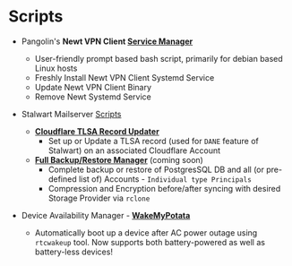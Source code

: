 # Scripts
- Pangolin's **Newt VPN Client [Service Manager](https://github.com/dpurnam/scripts/tree/main/newt)**
  - User-friendly prompt based bash script, primarily for debian based Linux hosts
  - Freshly Install Newt VPN Client Systemd Service
  - Update Newt VPN Client Binary
  - Remove Newt Systemd Service
    
- Stalwart Mailserver [Scripts](https://github.com/dpurnam/scripts/tree/main/stalwart)
  - **[Cloudflare TLSA Record Updater](https://github.com/dpurnam/scripts/blob/main/stalwart/cloudflare-tlsa-record-updater.sh)**
    -  Set up or Update a TLSA record (used for `DANE` feature of Stalwart) on an associated Cloudflare Account
  - **[Full Backup/Restore Manager](https://github.com/dpurnam/scripts/tree/main/stalwart)** (coming soon)
    -  Complete backup or restore of PostgresSQL DB and all (or pre-defined list of) Accounts - `Individual type Principals`
    -  Compression and Encryption before/after syncing with desired Storage Provider via `rclone`

- Device Availability Manager - **[WakeMyPotata](https://github.com/dpurnam/scripts/tree/main/WakeMyPotata)**
  - Automatically boot up a device after AC power outage using `rtcwakeup` tool. Now supports both battery-powered as well as battery-less devices!
